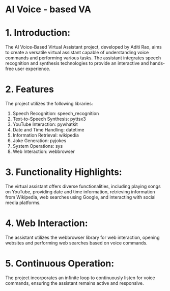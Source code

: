 # AI Voice - based VA

# 1. Introduction:
The AI Voice-Based Virtual Assistant project, developed by Aditi Rao, aims to create a versatile virtual assistant capable of understanding voice commands and performing various tasks. 
The assistant integrates speech recognition and synthesis technologies to provide an interactive and hands-free user experience.

# 2. Features
The project utilizes the following libraries:
1. Speech Recognition: speech_recognition
2. Text-to-Speech Synthesis: pyttsx3
3. YouTube Interaction: pywhatkit
4. Date and Time Handling: datetime
5. Information Retrieval: wikipedia
6. Joke Generation: pyjokes
7. System Operations: sys
8. Web Interaction: webbrowser

# 3. Functionality Highlights:
The virtual assistant offers diverse functionalities, including playing songs on YouTube, providing date and time information, retrieving information from Wikipedia, web searches using Google, and interacting with social media platforms.

# 4. Web Interaction:
The assistant utilizes the webbrowser library for web interaction, opening websites and performing web searches based on voice commands.

# 5. Continuous Operation:
The project incorporates an infinite loop to continuously listen for voice commands, ensuring the assistant remains active and responsive.


